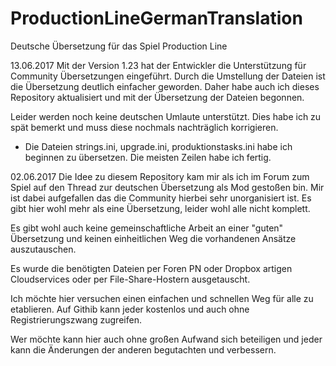 # ProductionLineGermanTranslation
Deutsche Übersetzung für das Spiel Production Line

13.06.2017
Mit der Version 1.23 hat der Entwickler die Unterstützung für Community Übersetzungen eingeführt. Durch die Umstellung der Dateien ist die Übersetzung deutlich einfacher geworden. Daher habe auch ich dieses Repository aktualisiert und mit der Übersetzung der Dateien begonnen.

Leider werden noch keine deutschen Umlaute unterstützt. Dies habe ich zu spät bemerkt und muss diese nochmals nachträglich korrigieren.

- Die Dateien strings.ini, upgrade.ini, produktionstasks.ini habe ich beginnen zu übersetzen. Die meisten Zeilen habe ich fertig.


02.06.2017
Die Idee zu diesem Repository kam mir als ich im Forum zum Spiel auf den Thread zur deutschen Übersetzung als Mod gestoßen bin. Mir ist dabei aufgefallen das die Community hierbei sehr unorganisiert ist. Es gibt hier wohl mehr als eine Übersetzung, leider wohl alle nicht komplett. 

Es gibt wohl auch keine gemeinschaftliche Arbeit an einer "guten" Übersetzung und keinen einheitlichen Weg die vorhandenen Ansätze auszutauschen.

Es wurde die benötigten Dateien per Foren PN oder Dropbox artigen Cloudservices oder per File-Share-Hostern ausgetauscht.

Ich möchte hier versuchen einen einfachen und schnellen Weg für alle zu etablieren.
Auf Githib kann jeder kostenlos und auch ohne Registrierungszwang zugreifen.

Wer möchte kann hier auch ohne großen Aufwand sich beteiligen und jeder kann die Änderungen der anderen begutachten und verbessern.
